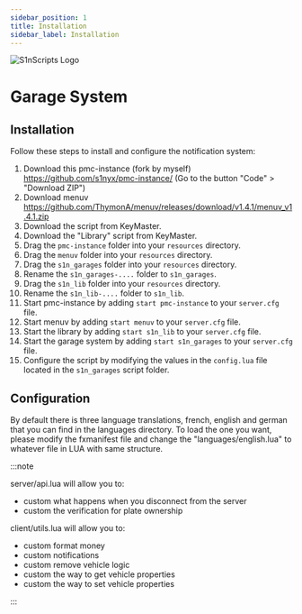 ```yaml
---
sidebar_position: 1
title: Installation
sidebar_label: Installation
---
```


![S1nScripts Logo](https://forum.cfx.re/uploads/default/original/4X/6/c/7/6c73a9d63db911aa966b2c9085f4c55a76268db3.jpeg)

# Garage System 
## Installation

Follow these steps to install and configure the notification system:

1. Download this pmc-instance (fork by myself) https://github.com/s1nyx/pmc-instance/ (Go to the button "Code" > "Download ZIP")
2. Download menuv https://github.com/ThymonA/menuv/releases/download/v1.4.1/menuv_v1.4.1.zip
3. Download the script from KeyMaster.
4. Download the "Library" script from KeyMaster.
5. Drag the `pmc-instance` folder into your `resources` directory.
6. Drag the `menuv` folder into your `resources` directory.
7. Drag the `s1n_garages` folder into your `resources` directory.
8. Rename the `s1n_garages-....` folder to `s1n_garages`.
9. Drag the `s1n_lib` folder into your `resources` directory.
10. Rename the `s1n_lib-....` folder to `s1n_lib`.
11. Start pmc-instance by adding `start pmc-instance` to your `server.cfg` file. 
12. Start menuv by adding `start menuv` to your `server.cfg` file.
13. Start the library by adding `start s1n_lib` to your `server.cfg` file.
14. Start the garage system by adding `start s1n_garages` to your `server.cfg` file.
15. Configure the script by modifying the values in the `config.lua` file located in the `s1n_garages` script folder.

## Configuration

By default there is three language translations, french, english and german that you can find in the languages directory.
To load the one you want, please modify the fxmanifest file and change the "languages/english.lua" to whatever file in LUA with same structure.

:::note

server/api.lua will allow you to:
- custom what happens when you disconnect from the server
- custom the verification for plate ownership

client/utils.lua will allow you to:
- custom format money
- custom notifications
- custom remove vehicle logic
- custom the way to get vehicle properties
- custom the way to set vehicle properties 

:::